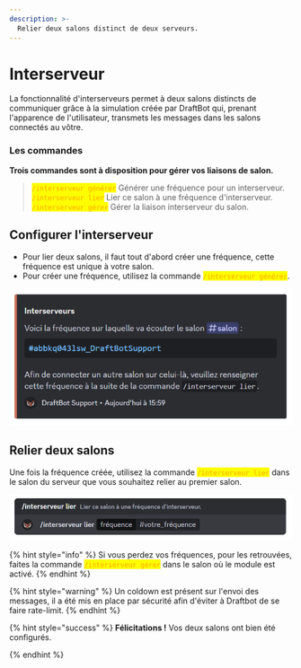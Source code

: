 ```yaml
---
description: >-
  Relier deux salons distinct de deux serveurs.
---
```


# Interserveur

La fonctionnalité d'interserveurs permet à deux salons distincts de communiquer grâce à la simulation créée par DraftBot qui, prenant l'apparence de l'utilisateur, transmets les messages dans les salons connectés au vôtre.

### Les commandes
**Trois commandes sont à disposition pour gérer vos liaisons de salon.**

> <mark style="color:orange;">`/interserveur générer`</mark> Générer une fréquence pour un interserveur.\
<mark style="color:orange;">`/interserveur lier`</mark> Lier ce salon à une fréquence d'interserveur.\
<mark style="color:orange;">`/interserveur gérer`</mark> Gérer la liaison interserveur du salon.


## Configurer l'interserveur
- Pour lier deux salons, il faut tout d'abord créer une fréquence, cette fréquence est unique à votre salon.
- Pour créer une fréquence, utilisez la commande <mark style="color:orange;">`/interserveur générer`</mark>.

![Réponse de DraftBot lors de l'exécution de la commande](../.gitbook/assets/interservers/interserver_generate.png)


## Relier deux salons
Une fois la fréquence créée, utilisez la commande <mark style="color:orange;">`/interserveur lier`</mark> dans le salon du serveur que vous souhaitez relier au premier salon.

![Exemple de la commande à effectuer lors de la liaison des deux salons](../.gitbook/assets/interservers/interserver_link.png)

{% hint style="info" %}
Si vous perdez vos fréquences, pour les retrouvées, faites la commande <mark style="color:orange;">`/interserveur gérer`</mark> dans le salon où le module est activé.
{% endhint %}

{% hint style="warning" %}
Un coldown est présent sur l'envoi des messages, il a été mis en place par sécurité afin d'éviter à Draftbot de se faire rate-limit.
{% endhint %}

{% hint style="success" %}
**Félicitations !** Vos deux salons ont bien été configurés.

{% endhint %}